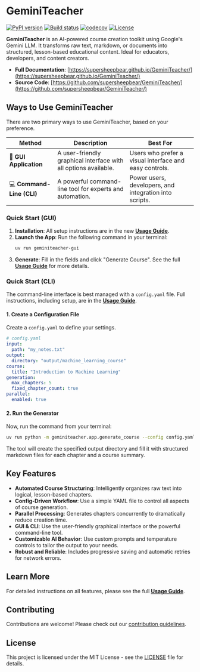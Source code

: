 # GeminiTeacher

[![PyPI version](https://badge.fury.io/py/geminiteacher.svg)](https://badge.fury.io/py/geminiteacher)
[![Build status](https://img.shields.io/github/actions/workflow/status/supersheepbear/GeminiTeacher/main.yml?branch=main)](https://github.com/supersheepbear/GeminiTeacher/actions/workflows/main.yml?query=branch%3Amain)
[![codecov](https://codecov.io/gh/supersheepbear/GeminiTeacher/branch/main/graph/badge.svg)](https://codecov.io/gh/supersheepbear/GeminiTeacher)
[![License](https://img.shields.io/github/license/supersheepbear/GeminiTeacher)](https://img.shields.io/github/license/supersheepbear/GeminiTeacher)

**GeminiTeacher** is an AI-powered course creation toolkit using Google's Gemini LLM. It transforms raw text, markdown, or documents into structured, lesson-based educational content. Ideal for educators, developers, and content creators.

- **Full Documentation**: [https://supersheepbear.github.io/GeminiTeacher/](https://supersheepbear.github.io/GeminiTeacher/)
- **Source Code**: [https://github.com/supersheepbear/GeminiTeacher/](https://github.com/supersheepbear/GeminiTeacher/)

## Ways to Use GeminiTeacher

There are two primary ways to use GeminiTeacher, based on your preference.

| Method | Description | Best For |
| --- | --- | --- |
| 🚀 **GUI Application** | A user-friendly graphical interface with all options available. | Users who prefer a visual interface and easy controls. |
| 💻 **Command-Line (CLI)** | A powerful command-line tool for experts and automation. | Power users, developers, and integration into scripts. |

### Quick Start (GUI)

1.  **Installation**: All setup instructions are in the new [**Usage Guide**](./docs/usage.md).
2.  **Launch the App**: Run the following command in your terminal:
    ```bash
    uv run geminiteacher-gui
    ```
3.  **Generate**: Fill in the fields and click "Generate Course". See the full [**Usage Guide**](./docs/usage.md) for more details.

### Quick Start (CLI)

The command-line interface is best managed with a `config.yaml` file. Full instructions, including setup, are in the [**Usage Guide**](./docs/usage.md).

#### 1. Create a Configuration File

Create a `config.yaml` to define your settings.

```yaml
# config.yaml
input:
  path: "my_notes.txt"
output:
  directory: "output/machine_learning_course"
course:
  title: "Introduction to Machine Learning"
generation:
  max_chapters: 5
  fixed_chapter_count: true
parallel:
  enabled: true
```

#### 2. Run the Generator

Now, run the command from your terminal:

```bash
uv run python -m geminiteacher.app.generate_course --config config.yaml
```

The tool will create the specified output directory and fill it with structured markdown files for each chapter and a course summary.

## Key Features

- **Automated Course Structuring**: Intelligently organizes raw text into logical, lesson-based chapters.
- **Config-Driven Workflow**: Use a simple YAML file to control all aspects of course generation.
- **Parallel Processing**: Generates chapters concurrently to dramatically reduce creation time.
- **GUI & CLI**: Use the user-friendly graphical interface or the powerful command-line tool.
- **Customizable AI Behavior**: Use custom prompts and temperature controls to tailor the output to your needs.
- **Robust and Reliable**: Includes progressive saving and automatic retries for network errors.

## Learn More

For detailed instructions on all features, please see the full [**Usage Guide**](./docs/usage.md).

## Contributing

Contributions are welcome! Please check out our [contribution guidelines](CONTRIBUTING.md).

## License

This project is licensed under the MIT License - see the [LICENSE](LICENSE) file for details.
